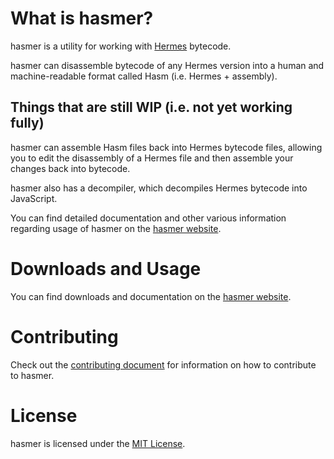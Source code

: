 # What is hasmer?

hasmer is a utility for working with [Hermes](https://github.com/facebook/hermes) bytecode.

hasmer can disassemble bytecode of any Hermes version into a human and machine-readable format called Hasm (i.e. Hermes + assembly).

## Things that are still WIP (i.e. not yet working fully)

hasmer can assemble Hasm files back into Hermes bytecode files, allowing you to edit the disassembly of a Hermes file and then assemble your changes back into bytecode.

hasmer also has a decompiler, which decompiles Hermes bytecode into JavaScript.

You can find detailed documentation and other various information regarding usage of hasmer on the [hasmer website](https://lucasbaizer2.github.io/hasmer).

# Downloads and Usage

You can find downloads and documentation on the [hasmer website](https://lucasbaizer2.github.io/hasmer).

# Contributing

Check out the [contributing document](./CONTRIBUTING.md) for information on how to contribute to hasmer.

# License

hasmer is licensed under the [MIT License](./LICENSE).
